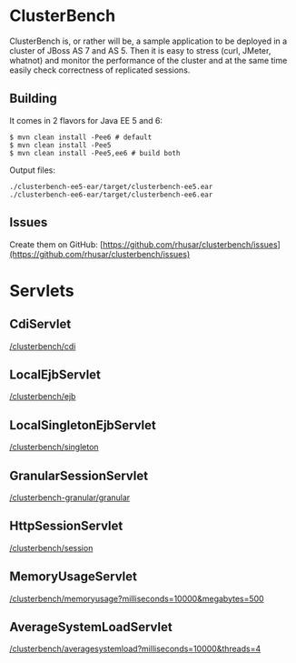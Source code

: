 ClusterBench
============

ClusterBench is, or rather will be, a sample application to be deployed in a cluster of JBoss AS 7 and AS 5. Then it is easy to stress (curl, JMeter, whatnot) and monitor the performance of the cluster and at the same time easily check correctness of replicated sessions.

Building
--------

It comes in 2 flavors for Java EE 5 and 6:

    $ mvn clean install -Pee6 # default
    $ mvn clean install -Pee5
    $ mvn clean install -Pee5,ee6 # build both

Output files:

    ./clusterbench-ee5-ear/target/clusterbench-ee5.ear
    ./clusterbench-ee6-ear/target/clusterbench-ee6.ear

Issues
------

Create them on GitHub:
[https://github.com/rhusar/clusterbench/issues](https://github.com/rhusar/clusterbench/issues)

Servlets
========

CdiServlet
----------
[/clusterbench/cdi](http://localhost:8080/clusterbench/cdi)

LocalEjbServlet
---------------
[/clusterbench/ejb](http://localhost:8080/clusterbench/ejb)

LocalSingletonEjbServlet
------------------------
[/clusterbench/singleton](http://localhost:8080/clusterbench/singleton)

GranularSessionServlet
----------------------
[/clusterbench-granular/granular](http://localhost:8080/clusterbench-granular/granular)

HttpSessionServlet
-------------------
[/clusterbench/session](http://localhost:8080/clusterbench/session)

MemoryUsageServlet
------------------
[/clusterbench/memoryusage?milliseconds=10000&megabytes=500](http://localhost:8080/clusterbench/memoryusage?milliseconds=10000&megabytes=500)

AverageSystemLoadServlet
------------------------
[/clusterbench/averagesystemload?milliseconds=10000&threads=4](http://localhost:8080/clusterbench/averagesystemload?milliseconds=10000&threads=4)


